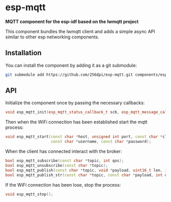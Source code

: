 # esp-mqtt

**MQTT component for the esp-idf based on the lwmqtt project**

This component bundles the lwmqtt client and adds a simple async API similar to other esp networking components.

## Installation

You can install the component by adding it as a git submodule:

```bash
git submodule add https://github.com/256dpi/esp-mqtt.git components/esp-mqtt
```

## API

Initialize the component once by passing the necessary callbacks:

```c++
void esp_mqtt_init(esp_mqtt_status_callback_t scb, esp_mqtt_message_callback_t mcb);
```

Then when the WiFi connection has been established start the mqtt process:

```c++
void esp_mqtt_start(const char *host, unsigned int port, const char *client_id,
                    const char *username, const char *password);
```

When the client has connected interact with the broker:

```c++
bool esp_mqtt_subscribe(const char *topic, int qos);
bool esp_mqtt_unsubscribe(const char *topic);
bool esp_mqtt_publish(const char *topic, void *payload, uint16_t len, int qos, bool retained);
bool esp_mqtt_publish_str(const char *topic, const char *payload, int qos, bool retained);
```

If the WiFi connection has been lose, stop the process:

```c++
void esp_mqtt_stop();
```
